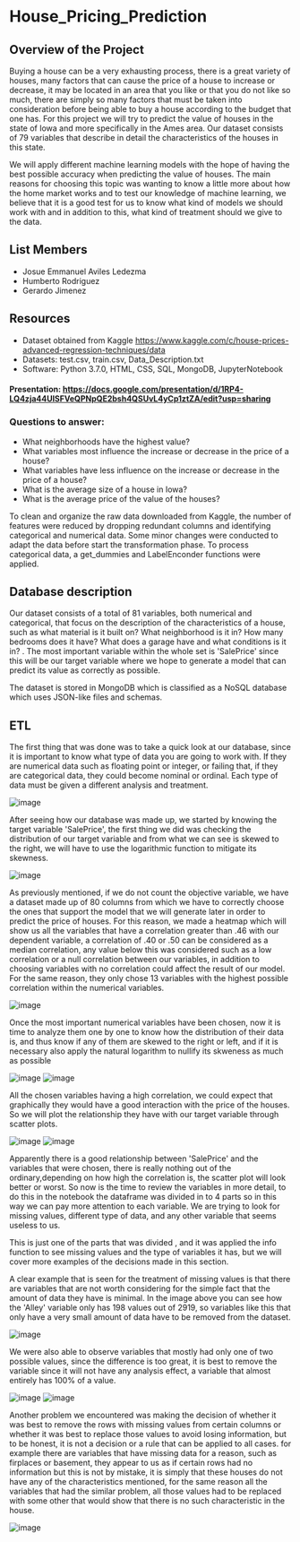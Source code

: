 # House_Pricing_Prediction

## Overview of the Project

Buying a house can be a very exhausting process, there is a great variety of houses, many factors that can cause the price of a house to increase or decrease, it may be located in an area that you like or that you do not like so much, there are simply so many factors that must be taken into consideration before being able to buy a house according to the budget that one has. For this project we will try to predict the value of houses in the state of Iowa and more specifically in the Ames area. Our dataset consists of 79 variables that describe in detail the characteristics of the houses in this state. 

We will apply different machine learning models with the hope of having the best possible accuracy when predicting the value of houses. The main reasons for choosing this topic was wanting to know a little more about how the home market works and to test our knowledge of machine learning, we believe that it is a good test for us to know what kind of models we should work with and in addition to this, what kind of treatment should we give to the data.

## List Members

- Josue Emmanuel Aviles Ledezma
- Humberto Rodriguez
- Gerardo Jimenez

## Resources
 
- Dataset obtained from Kaggle https://www.kaggle.com/c/house-prices-advanced-regression-techniques/data 
- Datasets: test.csv, train.csv, Data_Description.txt
- Software: Python 3.7.0, HTML, CSS, SQL, MongoDB, JupyterNotebook

#### Presentation: https://docs.google.com/presentation/d/1RP4-LQ4zja44UlSFVeQPNpQE2bsh4QSUvL4yCp1ztZA/edit?usp=sharing

### Questions to answer:

- What neighborhoods have the highest value?
- What variables most influence the increase or decrease in the price of a house?
- What variables have less influence on the increase or decrease in the price of a house?
- What is the average size of a house in Iowa?
- What is the average price of the value of the houses?


To clean and organize the raw data downloaded from Kaggle, the number of features were reduced by dropping redundant columns and identifying categorical and numerical data. Some minor changes were conducted to adapt the data before start the transformation phase. To process categorical data, a get_dummies and LabelEnconder functions were applied.

## Database description  

Our dataset consists of a total of 81 variables, both numerical and categorical, that focus on the description of the characteristics of a house, such as what material is it built on? What neighborhood is it in? How many bedrooms does it have? What does a garage have and what conditions is it in? . The most important variable within the whole set is 'SalePrice' since this will be our target variable where we hope to generate a model that can predict its value as correctly as possible.

The dataset is stored in MongoDB which is classified as a NoSQL database which uses JSON-like files and schemas.

## ETL

The first thing that was done was to take a quick look at our database, since it is important to know what type of data you are going to work with. If they are numerical data such as floating point or integer, or failing that, if they are categorical data, they could become nominal or ordinal. Each type of data must be given a different analysis and treatment.

![image](https://user-images.githubusercontent.com/66183125/156894833-50f38fd6-644c-4ac1-b956-1e5ded995833.png)

After seeing how our database was made up, we started by knowing the target variable 'SalePrice', the first thing we did was checking the distribution of our target variable and from what we can see is skewed to the right, we will have to use the logarithmic function to mitigate its skewness.

![image](https://user-images.githubusercontent.com/66183125/155928748-00b5a180-669b-435c-a258-4d615d54cb66.png)


As previously mentioned, if we do not count the objective variable, we have a dataset made up of 80 columns from which we have to correctly choose the ones that support the model that we will generate later in order to predict the price of houses. For this reason, we made a heatmap which will show us all the variables that have a correlation greater than .46 with our dependent variable, a correlation of .40 or .50 can be considered as a median correlation, any value below this was considered such as a low correlation or a null correlation between our variables, in addition to choosing variables with no correlation could affect the result of our model. For the same reason, they only chose 13 variables with the highest possible correlation within the numerical variables.

![image](https://user-images.githubusercontent.com/66183125/155927411-b19e09de-7088-44fc-990f-65780a12399a.png)


Once the most important numerical variables have been chosen, now it is time to analyze them one by one to know how the distribution of their data is, and thus know if any of them are skewed to the right or left, and if it is necessary also apply the natural logarithm to nullify its skweness as much as possible

![image](https://user-images.githubusercontent.com/66183125/155928886-8010157e-371b-49d4-b834-d71bb9b4f605.png)
![image](https://user-images.githubusercontent.com/66183125/155928924-c98eb06c-300e-4172-bb05-bc17006ce68b.png)

All the chosen variables having a high correlation, we could expect that graphically they would have a good interaction with the price of the houses. So we will plot the relationship they have with our target variable through scatter plots.

![image](https://user-images.githubusercontent.com/66183125/156906422-30065499-85be-40a3-84f6-ad46689cc078.png)
![image](https://user-images.githubusercontent.com/66183125/156906430-fd00ef2e-63e6-4818-aea3-3f674503ca34.png)

Apparently there is a good relationship between 'SalePrice' and the variables that were chosen, there is really nothing out of the ordinary,depending on how high the correlation is, the scatter plot will look better or worst. So now is the time to review the variables  in more detail, to do this in the notebook the dataframe was divided in to 4 parts  so  in this way we can pay more attention to each variable. We are trying to look for  missing values, different type of data, and any other variable that seems useless to us.

This is just one of the parts that was divided , and it was applied the info function to see missing values and the type of variables it has, but we will cover more examples of the decisions made in this section.

A clear example that is seen for the treatment of missing values ​​is that there are variables that are not worth considering for the simple fact that the amount of data they have is minimal. In the image above you can see how the 'Alley' variable only has 198 values ​​out of 2919, so variables like this that only have a very small amount of data have to be removed from the dataset.

![image](https://user-images.githubusercontent.com/66183125/156907203-be878460-9d18-42c5-9fb7-e7ff98165fbe.png)

We were also able to observe variables that mostly had only one of two possible values, since the difference is too great, it is best to remove the variable since it will not have any analysis effect, a variable that almost entirely has 100% of a value.

![image](https://user-images.githubusercontent.com/66183125/156953307-70afe4c0-d4e1-4418-9129-652e7f9870c7.png)
![image](https://user-images.githubusercontent.com/66183125/156953359-c50818aa-5319-4b50-a0d1-65927c1195c5.png)

Another problem we encountered was making the decision of whether it was best to remove the rows with missing values ​​from certain columns or whether it was best to replace those values ​​to avoid losing information, but to be honest, it is not a decision or a rule that can be applied to all cases. for example there are variables that have missing data for a reason, such as firplaces or basement, they appear to us as if certain rows had no information but this is not by mistake, it is simply that these houses do not have any of the characteristics mentioned, for the same reason all the variables that had the similar problem, all those values ​​had to be replaced with some other that would show that there is no such characteristic in the house.

![image](https://user-images.githubusercontent.com/66183125/156956068-15099e39-9894-4239-a24c-cf6062714e06.png)

